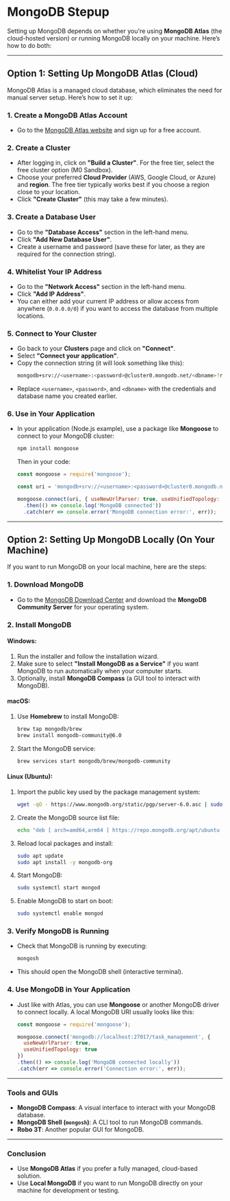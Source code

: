 # MongoDB Stepup

Setting up MongoDB depends on whether you're using **MongoDB Atlas** (the cloud-hosted version) or running MongoDB locally on your machine. Here’s how to do both:

---

## **Option 1: Setting Up MongoDB Atlas (Cloud)**

MongoDB Atlas is a managed cloud database, which eliminates the need for manual server setup. Here’s how to set it up:

### 1. **Create a MongoDB Atlas Account**
   - Go to the [MongoDB Atlas website](https://www.mongodb.com/cloud/atlas) and sign up for a free account.

### 2. **Create a Cluster**
   - After logging in, click on **"Build a Cluster"**. For the free tier, select the free cluster option (M0 Sandbox).
   - Choose your preferred **Cloud Provider** (AWS, Google Cloud, or Azure) and **region**. The free tier typically works best if you choose a region close to your location.
   - Click **"Create Cluster"** (this may take a few minutes).

### 3. **Create a Database User**
   - Go to the **"Database Access"** section in the left-hand menu.
   - Click **"Add New Database User"**.
   - Create a username and password (save these for later, as they are required for the connection string).

### 4. **Whitelist Your IP Address**
   - Go to the **"Network Access"** section in the left-hand menu.
   - Click **"Add IP Address"**.
   - You can either add your current IP address or allow access from anywhere (`0.0.0.0/0`) if you want to access the database from multiple locations.

### 5. **Connect to Your Cluster**
   - Go back to your **Clusters** page and click on **"Connect"**.
   - Select **"Connect your application"**.
   - Copy the connection string (it will look something like this):
     ```bash
     mongodb+srv://<username>:<password>@cluster0.mongodb.net/<dbname>?retryWrites=true&w=majority
     ```
   - Replace `<username>`, `<password>`, and `<dbname>` with the credentials and database name you created earlier.

### 6. **Use in Your Application**
   - In your application (Node.js example), use a package like **Mongoose** to connect to your MongoDB cluster:

     ```bash
     npm install mongoose
     ```

     Then in your code:

     ```javascript
     const mongoose = require('mongoose');

     const uri = 'mongodb+srv://<username>:<password>@cluster0.mongodb.net/<dbname>?retryWrites=true&w=majority';

     mongoose.connect(uri, { useNewUrlParser: true, useUnifiedTopology: true })
       .then(() => console.log('MongoDB connected'))
       .catch(err => console.error('MongoDB connection error:', err));
     ```

---

## **Option 2: Setting Up MongoDB Locally (On Your Machine)**

If you want to run MongoDB on your local machine, here are the steps:

### 1. **Download MongoDB**
   - Go to the [MongoDB Download Center](https://www.mongodb.com/try/download/community) and download the **MongoDB Community Server** for your operating system.

### 2. **Install MongoDB**

#### **Windows:**
   1. Run the installer and follow the installation wizard.
   2. Make sure to select **"Install MongoDB as a Service"** if you want MongoDB to run automatically when your computer starts.
   3. Optionally, install **MongoDB Compass** (a GUI tool to interact with MongoDB).

#### **macOS:**
   1. Use **Homebrew** to install MongoDB:
      ```bash
      brew tap mongodb/brew
      brew install mongodb-community@6.0
      ```
   2. Start the MongoDB service:
      ```bash
      brew services start mongodb/brew/mongodb-community
      ```

#### **Linux (Ubuntu):**
   1. Import the public key used by the package management system:
      ```bash
      wget -qO - https://www.mongodb.org/static/pgp/server-6.0.asc | sudo apt-key add -
      ```
   2. Create the MongoDB source list file:
      ```bash
      echo "deb [ arch=amd64,arm64 ] https://repo.mongodb.org/apt/ubuntu focal/mongodb-org/6.0 multiverse" | sudo tee /etc/apt/sources.list.d/mongodb-org-6.0.list
      ```
   3. Reload local packages and install:
      ```bash
      sudo apt update
      sudo apt install -y mongodb-org
      ```
   4. Start MongoDB:
      ```bash
      sudo systemctl start mongod
      ```
   5. Enable MongoDB to start on boot:
      ```bash
      sudo systemctl enable mongod
      ```

### 3. **Verify MongoDB is Running**
   - Check that MongoDB is running by executing:
     ```bash
     mongosh
     ```
   - This should open the MongoDB shell (interactive terminal).

### 4. **Use MongoDB in Your Application**
   - Just like with Atlas, you can use **Mongoose** or another MongoDB driver to connect locally. A local MongoDB URI usually looks like this:

     ```javascript
     const mongoose = require('mongoose');

     mongoose.connect('mongodb://localhost:27017/task_management', {
       useNewUrlParser: true,
       useUnifiedTopology: true
     })
     .then(() => console.log('MongoDB connected locally'))
     .catch(err => console.error('Connection error:', err));
     ```

---

### **Tools and GUIs**
- **MongoDB Compass**: A visual interface to interact with your MongoDB database.
- **MongoDB Shell (`mongosh`)**: A CLI tool to run MongoDB commands.
- **Robo 3T**: Another popular GUI for MongoDB.

---

### **Conclusion**
- Use **MongoDB Atlas** if you prefer a fully managed, cloud-based solution.
- Use **Local MongoDB** if you want to run MongoDB directly on your machine for development or testing.